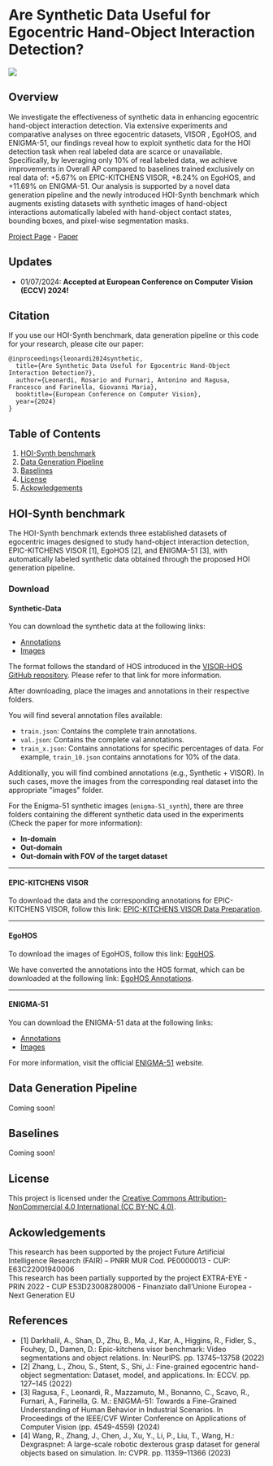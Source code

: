 # Are Synthetic Data Useful for Egocentric Hand-Object Interaction Detection?
![](assets/images/hoi_synth_pipeline.gif)

## Overview
We investigate the effectiveness of synthetic data in enhancing egocentric hand-object interaction detection. Via extensive experiments and comparative analyses on three egocentric datasets, VISOR , EgoHOS, and ENIGMA-51, our findings reveal how to exploit synthetic data for the HOI detection task when real labeled data are scarce or unavailable. Specifically, by leveraging only 10% of real labeled data, we achieve improvements in Overall AP compared to baselines trained exclusively on real data of: +5.67% on EPIC-KITCHENS VISOR, +8.24% on EgoHOS, and +11.69% on ENIGMA-51. Our analysis is supported by a novel data generation pipeline and the newly introduced HOI-Synth benchmark which augments existing datasets with synthetic images of hand-object interactions automatically labeled with hand-object contact states, bounding boxes, and pixel-wise segmentation masks.

[Project Page](https://fpv-iplab.github.io/HOI-Synth/) - [Paper](https://arxiv.org/pdf/2312.02672)

## Updates
* 01/07/2024: **Accepted at European Conference on Computer Vision (ECCV) 2024!** <br>

## Citation
If you use our HOI-Synth benchmark, data generation pipeline or this code for your research, please cite our paper:
```
@inproceedings{leonardi2024synthetic,
  title={Are Synthetic Data Useful for Egocentric Hand-Object Interaction Detection?},
  author={Leonardi, Rosario and Furnari, Antonino and Ragusa, Francesco and Farinella, Giovanni Maria},
  booktitle={European Conference on Computer Vision},
  year={2024}
}
```

## Table of Contents
1. [HOI-Synth benchmark](#hoi-synth-benchmark)
2. [Data Generation Pipeline](#data-generation-pipeline)
3. [Baselines](#baselines)
4. [License](#license)
5. [Ackowledgements](#ackowledgements)<br>


## HOI-Synth benchmark
The HOI-Synth benchmark extends three established datasets of egocentric images designed to study hand-object interaction detection, EPIC-KITCHENS VISOR [1], EgoHOS [2], and ENIGMA-51 [3], with automatically labeled synthetic data obtained through the proposed HOI generation pipeline.

### Download

#### Synthetic-Data
You can download the synthetic data at the following links:

* [Annotations](https://iplab.dmi.unict.it/sharing/hoi-synth/annotations.zip)
* [Images](https://iplab.dmi.unict.it/sharing/hoi-synth/images.zip)

The format follows the standard of HOS introduced in the [VISOR-HOS GitHub repository](https://github.com/epic-kitchens/VISOR-HOS?tab=readme-ov-file). Please refer to that link for more information.

After downloading, place the images and annotations in their respective folders.

You will find several annotation files available:

- `train.json`: Contains the complete train annotations.
- `val.json`: Contains the complete val annotations.
- `train_x.json`: Contains annotations for specific percentages of data. For example, `train_10.json` contains annotations for 10% of the data.

Additionally, you will find combined annotations (e.g., Synthetic + VISOR). In such cases, move the images from the corresponding real dataset into the appropriate "images" folder.

For the Enigma-51 synthetic images (`enigma-51_synth`), there are three folders containing the different synthetic data used in the experiments (Check the paper for more information):

- **In-domain**
- **Out-domain**
- **Out-domain with FOV of the target dataset**

---

#### EPIC-KITCHENS VISOR

To download the data and the corresponding annotations for EPIC-KITCHENS VISOR, follow this link: [EPIC-KITCHENS VISOR Data Preparation](https://github.com/epic-kitchens/VISOR-HOS?tab=readme-ov-file#data-preparation).

---

#### EgoHOS
To download the images of EgoHOS, follow this link: [EgoHOS](https://github.com/owenzlz/EgoHOS).

We have converted the annotations into the HOS format, which can be downloaded at the following link: [EgoHOS Annotations](https://iplab.dmi.unict.it/sharing/hoi-synth/annotations_egohos.zip).

---

#### ENIGMA-51
You can download the ENIGMA-51 data at the following links:

* [Annotations](https://iplab.dmi.unict.it/sharing/hoi-synth/annotations_enigma_51.zip)
* [Images](https://iplab.dmi.unict.it/sharing/hoi-synth/images_enigma_51.zip)

For more information, visit the official [ENIGMA-51](https://iplab.dmi.unict.it/ENIGMA-51/) website.


## Data Generation Pipeline
Coming soon!

## Baselines 
Coming soon!

## License
This project is licensed under the [Creative Commons Attribution-NonCommercial 4.0 International (CC BY-NC 4.0)](https://creativecommons.org/licenses/by-nc/4.0/).


## Ackowledgements
This research has been supported by the project Future Artificial Intelligence Research (FAIR) – PNRR MUR Cod. PE0000013 - CUP: E63C22001940006 <br>
This research has been partially supported by the project EXTRA-EYE - PRIN 2022 - CUP E53D23008280006 - Finanziato dall’Unione Europea - Next Generation EU 

## References

* [1] Darkhalil, A., Shan, D., Zhu, B., Ma, J., Kar, A., Higgins, R., Fidler, S., Fouhey, D., Damen, D.: Epic-kitchens visor benchmark: Video segmentations and object relations. In: NeurIPS. pp. 13745–13758 (2022)
* [2] Zhang, L., Zhou, S., Stent, S., Shi, J.: Fine-grained egocentric hand-object segmentation: Dataset, model, and applications. In: ECCV. pp. 127–145 (2022)
* [3] Ragusa, F., Leonardi, R., Mazzamuto, M., Bonanno, C., Scavo, R., Furnari, A., Farinella, G. M.: ENIGMA-51: Towards a Fine-Grained Understanding of Human Behavior in Industrial Scenarios. In Proceedings of the IEEE/CVF Winter Conference on Applications of Computer Vision (pp. 4549-4559) (2024)
* [4] Wang, R., Zhang, J., Chen, J., Xu, Y., Li, P., Liu, T., Wang, H.: Dexgraspnet: A large-scale robotic dexterous grasp dataset for general objects based on simulation. In: CVPR. pp. 11359–11366 (2023)